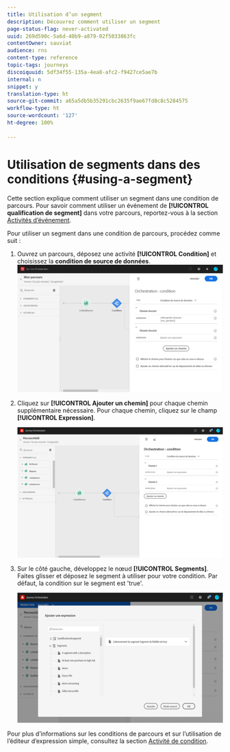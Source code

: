 ```yaml
---
title: Utilisation d’un segment
description: Découvrez comment utiliser un segment
page-status-flag: never-activated
uuid: 269d590c-5a6d-40b9-a879-02f5033863fc
contentOwner: sauviat
audience: rns
content-type: reference
topic-tags: journeys
discoiquuid: 5df34f55-135a-4ea8-afc2-f9427ce5ae7b
internal: n
snippet: y
translation-type: ht
source-git-commit: a65a5db5b35291cbc2635f9ae67fd8c8c5284575
workflow-type: ht
source-wordcount: '127'
ht-degree: 100%

---
```



# Utilisation de segments dans des conditions {#using-a-segment}

Cette section explique comment utiliser un segment dans une condition de parcours. Pour savoir comment utiliser un événement de **[!UICONTROL qualification de segment]** dans votre parcours, reportez-vous à la section [Activités d’événement](../building-journeys/segment-qualification-events.md).

Pour utiliser un segment dans une condition de parcours, procédez comme suit :

1. Ouvrez un parcours, déposez une activité **[!UICONTROL Condition]** et choisissez la **condition de source de données**.
   ![](../assets/journey47.png)

1. Cliquez sur **[!UICONTROL Ajouter un chemin]** pour chaque chemin supplémentaire nécessaire. Pour chaque chemin, cliquez sur le champ **[!UICONTROL Expression]**.

   ![](../assets/segment3.png)

1. Sur le côté gauche, développez le nœud **[!UICONTROL Segments]**. Faites glisser et déposez le segment à utiliser pour votre condition. Par défaut, la condition sur le segment est &#39;true&#39;.

   ![](../assets/segment4.png)

Pour plus d’informations sur les conditions de parcours et sur l’utilisation de l’éditeur d’expression simple, consultez la section [Activité de condition](../building-journeys/condition-activity.md#about_condition).
